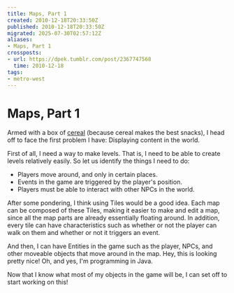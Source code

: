 ```yaml
---
title: Maps, Part 1
created: 2010-12-18T20:33:50Z
published: 2010-12-18T20:33:50Z
migrated: 2025-07-30T02:57:12Z
aliases:
- Maps, Part 1
crossposts:
- url: https://dpek.tumblr.com/post/2367747568
  time: 2010-12-18
tags:
- metro-west
---
```


# Maps, Part 1

Armed with a box of [cereal](http://en.wikipedia.org/wiki/Breakfast_cereal) (because cereal makes the best snacks), I head off to face the first problem I have: Displaying content in the world.

First of all, I need a way to make levels. That is, I need to be able to create levels relatively easily. So let us identify the things I need to do:

- Players move around, and only in certain places.
- Events in the game are triggered by the player's position.
- Players must be able to interact with other NPCs in the world.

After some pondering, I think using Tiles would be a good idea. Each map can be composed of these Tiles, making it easier to make and edit a map, since all the map parts are already essentially floating around. In addition, every tile can have characteristics such as whether or not the player can walk on them and whether or not it triggers an event.

And then, I can have Entities in the game such as the player, NPCs, and other moveable objects that move around in the map. Hey, this is looking pretty nice! Oh, and yes, I'm programming in Java.

Now that I know what most of my objects in the game will be, I can set off to start working on this!
